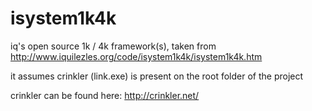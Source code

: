 # isystem1k4k

iq's open source 1k / 4k framework(s), taken from http://www.iquilezles.org/code/isystem1k4k/isystem1k4k.htm

it assumes crinkler (link.exe) is present on the root folder of the project

crinkler can be found here: http://crinkler.net/
